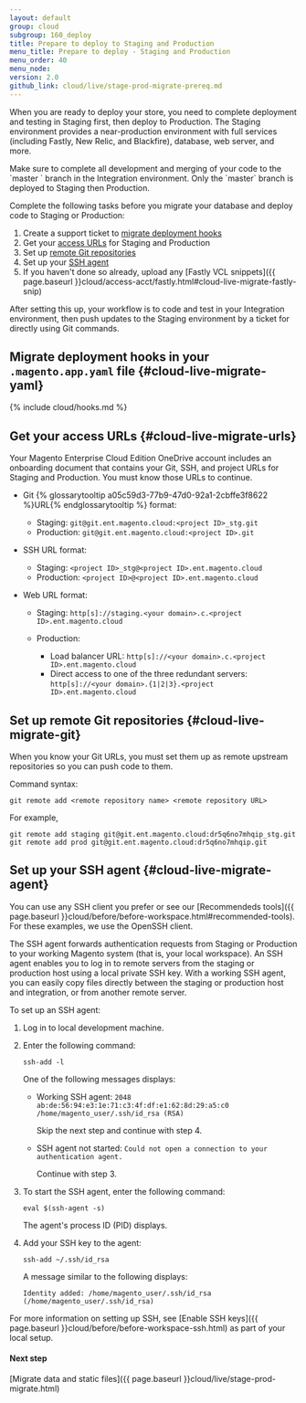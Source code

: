 ```yaml
---
layout: default
group: cloud
subgroup: 160_deploy
title: Prepare to deploy to Staging and Production
menu_title: Prepare to deploy - Staging and Production
menu_order: 40
menu_node:
version: 2.0
github_link: cloud/live/stage-prod-migrate-prereq.md
---
```


When you are ready to deploy your store, you need to complete deployment and testing in Staging first, then deploy to Production. The Staging environment provides a near-production environment with full services (including Fastly, New Relic, and Blackfire), database, web server, and more.

<div class="bs-callout bs-callout-info" id="info" markdown="1">
Make sure to complete all development and merging of your code to the `master	` branch in the Integration environment. Only the `master` branch is deployed to Staging then Production.
</div>

Complete the following tasks before you migrate your database and deploy code to Staging or Production:

1.	Create a support ticket to [migrate deployment hooks](#cloud-live-migrate-yaml)
2.	Get your [access URLs](#cloud-live-migrate-urls) for Staging and Production
3.	Set up [remote Git repositories](#cloud-live-migrate-git)
4.	Set up your [SSH agent](#cloud-live-migrate-agent)
5.	If you haven't done so already, upload any [Fastly VCL snippets]({{ page.baseurl }}cloud/access-acct/fastly.html#cloud-live-migrate-fastly-snip)

After setting this up, your workflow is to code and test in your Integration environment, then push updates to the Staging environment by a ticket for directly using Git commands.

## Migrate deployment hooks in your `.magento.app.yaml` file {#cloud-live-migrate-yaml}

{% include cloud/hooks.md %}

## Get your access URLs  {#cloud-live-migrate-urls}
Your Magento Enterprise Cloud Edition OneDrive account includes an onboarding document that contains your Git, SSH, and project URLs for Staging and Production. You must know those URLs to continue.

*	Git {% glossarytooltip a05c59d3-77b9-47d0-92a1-2cbffe3f8622 %}URL{% endglossarytooltip %} format:

	*	Staging: `git@git.ent.magento.cloud:<project ID>_stg.git`
	*	Production: `git@git.ent.magento.cloud:<project ID>.git`

*	SSH URL format:

	*	Staging: `<project ID>_stg@<project ID>.ent.magento.cloud`
	*	Production: `<project ID>@<project ID>.ent.magento.cloud`

*	Web URL format:

	*	Staging: `http[s]://staging.<your domain>.c.<project ID>.ent.magento.cloud`
	*	Production:

		*	Load balancer URL: `http[s]://<your domain>.c.<project ID>.ent.magento.cloud`
		*	Direct access to one of the three redundant servers: `http[s]://<your domain>.{1|2|3}.<project ID>.ent.magento.cloud`

## Set up remote Git repositories {#cloud-live-migrate-git}
When you know your Git URLs, you must set them up as remote upstream repositories so you can push code to them.

Command syntax:

	git remote add <remote repository name> <remote repository URL>

For example,

	git remote add staging git@git.ent.magento.cloud:dr5q6no7mhqip_stg.git
	git remote add prod git@git.ent.magento.cloud:dr5q6no7mhqip.git

## Set up your SSH agent {#cloud-live-migrate-agent}
You can use any SSH client you prefer or see our [Recommendeds tools]({{ page.baseurl }}cloud/before/before-workspace.html#recommended-tools). For these examples, we use the OpenSSH client.

The SSH agent forwards authentication requests from Staging or Production to your working Magento system (that is, your local workspace). An SSH agent enables you to log in to remote servers from the staging or production host using a local private SSH key. With a working SSH agent, you can easily copy files directly between the staging or production host and integration, or from another remote server.

To set up an SSH agent:

1.	Log in to local development machine.
2.	Enter the following command:

		ssh-add -l

	One of the following messages displays:

	*	Working SSH agent: `2048 ab:de:56:94:e3:1e:71:c3:4f:df:e1:62:8d:29:a5:c0 /home/magento_user/.ssh/id_rsa (RSA)`

		Skip the next step and continue with step 4.
	*	SSH agent not started: `Could not open a connection to your authentication agent.`

		Continue with step 3.

3.	To start the SSH agent, enter the following command:

		eval $(ssh-agent -s)

	The agent's process ID (PID) displays.
4.	Add your SSH key to the agent:

		ssh-add ~/.ssh/id_rsa

	A message similar to the following displays:

		Identity added: /home/magento_user/.ssh/id_rsa (/home/magento_user/.ssh/id_rsa)

For more information on setting up SSH, see [Enable SSH keys]({{ page.baseurl }}cloud/before/before-workspace-ssh.html) as part of your local setup.

#### Next step
[Migrate data and static files]({{ page.baseurl }}cloud/live/stage-prod-migrate.html)
